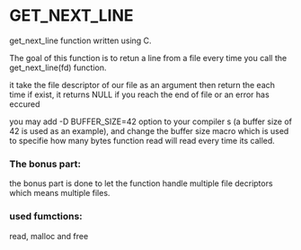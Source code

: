 # GET_NEXT_LINE
get_next_line function written using C.


The goal of this function is to retun a line from a file every time you call the get_next_line(fd) function.


it take the file descriptor of our file as an argument then return the each time if exist, it returns NULL if you reach the end of file or an error has eccured

you may add -D BUFFER_SIZE=42  option to your compiler s (a buffer size of 42 is used as an example), and change the buffer size macro which is used to specifie how many bytes function read will read every time its called.

### The bonus part:
the bonus part is done to let the function handle multiple file decriptors which means multiple files.

### used fumctions:

read, malloc and free
